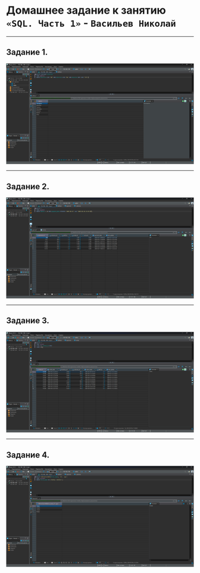 # Домашнее задание к занятию `«SQL. Часть 1»` - `Васильев Николай`

---
## Задание 1.

![img](../img/Снимок_экрана_2024-08-04_031204.png)

---
## Задание 2.

![img](../img/Снимок_экрана_2024-08-04_150144.png)

---

## Задание 3.

![img](../img/Снимок_экрана_2024-08-04_111040.png)

---

## Задание 4.

![img](../img/Снимок_экрана_2024-08-04_121631.png)